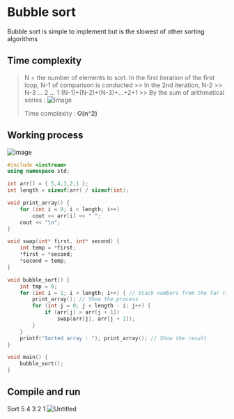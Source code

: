 # Bubble sort
Bubble sort is simple to implement but is the slowest of other sorting algorithms

## Time complexity
> N = the number of elements to sort.
> In the first iteration of the first loop, N-1 of comparison is conducted >> In the 2nd iteration, N-2 >> N-3 ... 2 ... 1
> (N-1)+(N-2)+(N-3)+...+2+1 >> By the sum of arithmetical series : ![image](https://user-images.githubusercontent.com/67142421/149508649-d1d4efed-9e65-4b85-bff7-7a851a2dadff.png)
> 
> Time complexity : **O(n^2)**

## Working process
![image](https://user-images.githubusercontent.com/67142421/149490296-a057ecca-c8ec-44c6-b3fc-603a0dcd7031.png)

~~~c++
#include <iostream>
using namespace std;

int arr[] = { 5,4,3,2,1 };
int length = sizeof(arr) / sizeof(int);

void print_array() {
	for (int i = 0; i < length; i++)
		cout << arr[i] << " ";
	cout << "\n";
}

void swap(int* first, int* second) {
	int temp = *first;
	*first = *second;
	*second = temp;
}

void bubble_sort() {
	int tmp = 0;
	for (int i = 1; i < length; i++) { // Stack numbers from the far right in ascending order
		print_array(); // Show the process
		for (int j = 0; j < length - i; j++) {
			if (arr[j] > arr[j + 1])
				swap(arr[j], arr[j + 1]);
		}
	}
	printf("Sorted array : "); print_array(); // Show the result
}

void main() {
	bubble_sort();
}
~~~

## Compile and run
Sort 5 4 3 2 1
![Untitled](https://user-images.githubusercontent.com/67142421/149509160-b5323404-3059-4bc6-8535-d1da481906ac.png)
